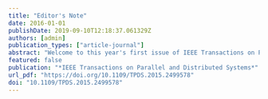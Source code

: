 ```yaml
---
title: "Editor's Note"
date: 2016-01-01
publishDate: 2019-09-10T12:18:37.061329Z
authors: [admin]
publication_types: ["article-journal"]
abstract: "Welcome to this year's first issue of IEEE Transactions on Parallel and Distributed Systems (TPDS). The author is privileged to serve our community proceeding into his third year as the editor-in-chief (EiC) of TPDS and looks forward to continuing his service to our growing community. Thank you to Prof. Manish Parashar from Rutgers University for his service role as the associate editor-in-chief of TPDS, and all of our associate editors. TPDS continues to be one of the healthiest IEEE Transactions. In the past 12 months, we've received 902 submissions, and reduced the time from submission to first decision from 75 days (as of January 2014) to 48 days on average now (as of November 2015). Our acceptance rate for the past 12 months is 24.4 % based upon our peer-review process and reflects a rigorous process for evaluating the top-tier research contributions in this area. TPDS is among the first IEEE Transactions to adopt the OnlinePlus publication model, and the abstract booklet and disk is distributed on a quarterly basis to subscribers. The EiC's goals are to increase the visibility and relevance of TPDS. IEEE is a hallmark of quality for technical publication. The value TPDS brings to the international community is in its collection of the highest quality research that is relevant to academia, industry, and laboratories. The topics covered by the leading research in the community change over time as technology rapidly changes in the parallel and distributed systems area, and the TPDS scope should be updated to reflect these areas of interest and 'hot topics' in the subfields of parallel and distributed systems. In 2014, the EiC worked with the community and the Computer Society to update and revise the Transaction's scope to highlight several new areas in exascale computing and big data. This revised scope brings these Transactions into better alignment with the IEEE Computer Society's flagship conferences in these areas."
featured: false
publication: "*IEEE Transactions on Parallel and Distributed Systems*"
url_pdf: "https://doi.org/10.1109/TPDS.2015.2499578"
doi: "10.1109/TPDS.2015.2499578"
---
```


